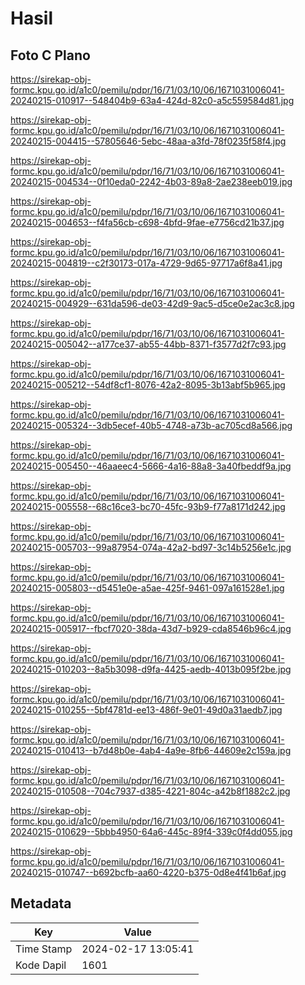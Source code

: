 # Hasil

## Foto C Plano

https://sirekap-obj-formc.kpu.go.id/a1c0/pemilu/pdpr/16/71/03/10/06/1671031006041-20240215-010917--548404b9-63a4-424d-82c0-a5c559584d81.jpg

https://sirekap-obj-formc.kpu.go.id/a1c0/pemilu/pdpr/16/71/03/10/06/1671031006041-20240215-004415--57805646-5ebc-48aa-a3fd-78f0235f58f4.jpg

https://sirekap-obj-formc.kpu.go.id/a1c0/pemilu/pdpr/16/71/03/10/06/1671031006041-20240215-004534--0f10eda0-2242-4b03-89a8-2ae238eeb019.jpg

https://sirekap-obj-formc.kpu.go.id/a1c0/pemilu/pdpr/16/71/03/10/06/1671031006041-20240215-004653--f4fa56cb-c698-4bfd-9fae-e7756cd21b37.jpg

https://sirekap-obj-formc.kpu.go.id/a1c0/pemilu/pdpr/16/71/03/10/06/1671031006041-20240215-004819--c2f30173-017a-4729-9d65-97717a6f8a41.jpg

https://sirekap-obj-formc.kpu.go.id/a1c0/pemilu/pdpr/16/71/03/10/06/1671031006041-20240215-004929--631da596-de03-42d9-9ac5-d5ce0e2ac3c8.jpg

https://sirekap-obj-formc.kpu.go.id/a1c0/pemilu/pdpr/16/71/03/10/06/1671031006041-20240215-005042--a177ce37-ab55-44bb-8371-f3577d2f7c93.jpg

https://sirekap-obj-formc.kpu.go.id/a1c0/pemilu/pdpr/16/71/03/10/06/1671031006041-20240215-005212--54df8cf1-8076-42a2-8095-3b13abf5b965.jpg

https://sirekap-obj-formc.kpu.go.id/a1c0/pemilu/pdpr/16/71/03/10/06/1671031006041-20240215-005324--3db5ecef-40b5-4748-a73b-ac705cd8a566.jpg

https://sirekap-obj-formc.kpu.go.id/a1c0/pemilu/pdpr/16/71/03/10/06/1671031006041-20240215-005450--46aaeec4-5666-4a16-88a8-3a40fbeddf9a.jpg

https://sirekap-obj-formc.kpu.go.id/a1c0/pemilu/pdpr/16/71/03/10/06/1671031006041-20240215-005558--68c16ce3-bc70-45fc-93b9-f77a8171d242.jpg

https://sirekap-obj-formc.kpu.go.id/a1c0/pemilu/pdpr/16/71/03/10/06/1671031006041-20240215-005703--99a87954-074a-42a2-bd97-3c14b5256e1c.jpg

https://sirekap-obj-formc.kpu.go.id/a1c0/pemilu/pdpr/16/71/03/10/06/1671031006041-20240215-005803--d5451e0e-a5ae-425f-9461-097a161528e1.jpg

https://sirekap-obj-formc.kpu.go.id/a1c0/pemilu/pdpr/16/71/03/10/06/1671031006041-20240215-005917--fbcf7020-38da-43d7-b929-cda8546b96c4.jpg

https://sirekap-obj-formc.kpu.go.id/a1c0/pemilu/pdpr/16/71/03/10/06/1671031006041-20240215-010203--8a5b3098-d9fa-4425-aedb-4013b095f2be.jpg

https://sirekap-obj-formc.kpu.go.id/a1c0/pemilu/pdpr/16/71/03/10/06/1671031006041-20240215-010255--5bf4781d-ee13-486f-9e01-49d0a31aedb7.jpg

https://sirekap-obj-formc.kpu.go.id/a1c0/pemilu/pdpr/16/71/03/10/06/1671031006041-20240215-010413--b7d48b0e-4ab4-4a9e-8fb6-44609e2c159a.jpg

https://sirekap-obj-formc.kpu.go.id/a1c0/pemilu/pdpr/16/71/03/10/06/1671031006041-20240215-010508--704c7937-d385-4221-804c-a42b8f1882c2.jpg

https://sirekap-obj-formc.kpu.go.id/a1c0/pemilu/pdpr/16/71/03/10/06/1671031006041-20240215-010629--5bbb4950-64a6-445c-89f4-339c0f4dd055.jpg

https://sirekap-obj-formc.kpu.go.id/a1c0/pemilu/pdpr/16/71/03/10/06/1671031006041-20240215-010747--b692bcfb-aa60-4220-b375-0d8e4f41b6af.jpg


## Metadata

| Key        | Value               |
| ---------- | ------------------- |
| Time Stamp | 2024-02-17 13:05:41 |
| Kode Dapil | 1601                |



